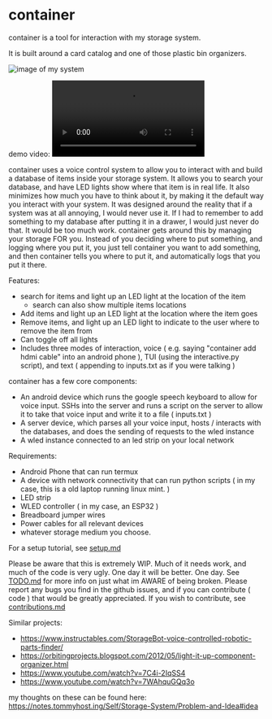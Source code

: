 # container


container is a tool for interaction with my storage system.

It is built around a card catalog and one of those plastic bin organizers.

![image of my system](/images/pic.jpg)

demo video:
<video src="https://sharex.tommyhost.ing/u/ygGHXf.mp4'"></video>

container uses a voice control system to allow you to interact with and build a database of items inside your storage system. It allows you to search your database, and have LED lights show where that item is in real life. It also minimizes how much you have to think about it, by making it the default way you interact with your system. It was designed around the reality that if a system was at all annoying, I would never use it. If I had to remember to add something to my database after putting it in a drawer, I would just never do that. It would be too much work. container gets around this by managing your storage FOR you. Instead of you deciding where to put something, and logging where you put it, you just tell container you want to add something, and then container tells you where to put it, and automatically logs that you put it there. 

Features:
  * search for items and light up an LED light at the location of the item
    * search can also show multiple items locations
  * Add items and light up an LED light at the location where the item goes
  * Remove items, and light up an LED light to indicate to the user where to remove the item from
  * Can toggle off all lights 
  * Includes three modes of interaction, voice ( e.g. saying "container add hdmi cable" into an android phone ), TUI (using the interactive.py script), and text ( appending to inputs.txt as if you were talking )


container has a few core components:
  * An android device which runs the google speech keyboard to allow for voice input. SSHs into the server and runs a script on the server to allow it to take that voice input and write it to a file ( inputs.txt )
  * A server device, which parses all your voice input, hosts / interacts with the databases, and does the sending of requests to the wled instance
  * A wled instance connected to an led strip on your local network


Requirements:
  * Android Phone that can run termux
  * A device with network connectivity that can run python scripts ( in my case, this is a old laptop running linux mint. )
  * LED strip
  * WLED controller ( in my case, an ESP32 )
  * Breadboard jumper wires
  * Power cables for all relevant devices 
  * whatever storage medium you choose.
  
For a setup tutorial, see [setup.md](docs/setup.md)


Please be aware that this is extremely WIP. Much of it needs work, and much of the code is very ugly. One day it will be better. One day.  See [TODO.md](todo.md) for more info on just what im AWARE of being broken. Please report any bugs you find in the github issues, and if you can contribute ( code ) that would be greatly appreciated. If you wish to contribute, see [contributions.md](docs/contributions.md)


Similar projects:
  * https://www.instructables.com/StorageBot-voice-controlled-robotic-parts-finder/
  * https://orbitingprojects.blogspot.com/2012/05/light-it-up-component-organizer.html
  * https://www.youtube.com/watch?v=7C4i-2IqSS4
  * https://www.youtube.com/watch?v=7WAhquGQq3o

  my thoughts on these can be found here: https://notes.tommyhost.ing/Self/Storage-System/Problem-and-Idea#idea
